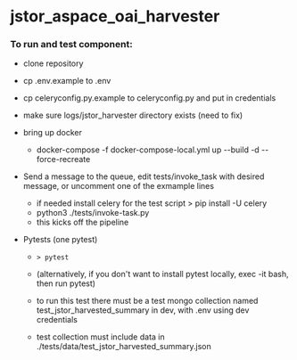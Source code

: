# jstor_aspace_oai_harvester

### To run and test component:
- clone repository
- cp .env.example to .env
- cp celeryconfig.py.example to celeryconfig.py and put in credentials
- make sure logs/jstor_harvester directory exists (need to fix)
- bring up docker
  - docker-compose -f docker-compose-local.yml up --build -d --force-recreate
- Send a message to the queue, edit tests/invoke_task with desired message, or uncomment one of the exmample lines
  - if needed install celery for the test script > pip install -U celery
  - python3 ./tests/invoke-task.py
  - this kicks off the pipeline

- Pytests (one pytest)
  - `> pytest`
  - (alternatively, if you don't want to install pytest locally, exec -it <containerid> bash, then run pytest)

  - to run this test there must be a test mongo collection named test_jstor_harvested_summary in dev, with .env using dev credentials 
  - test collection must include data in ./tests/data/test_jstor_harvested_summary.json

